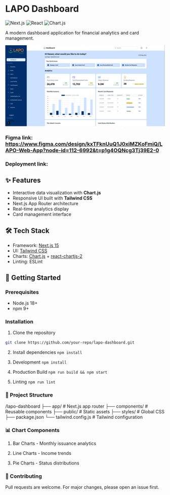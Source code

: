 # LAPO Dashboard

![Next.js](https://img.shields.io/badge/Next-15.3.2-black?logo=next.js)
![React](https://img.shields.io/badge/React-19.0.0-blue?logo=react)
![Chart.js](https://img.shields.io/badge/Chart.js-4.4.9-FF6384?logo=chart.js)

A modern dashboard application for financial analytics and card management.

![alt text](image.png)

### Figma link: https://www.figma.com/design/kxTFknUuQ1J0xiMZKoFmiQ/LAPO-Web-App?node-id=112-6992&t=p1g4OQNcg3Tj39E2-0

### Deployment link:

## ✨ Features

- Interactive data visualization with **Chart.js**
- Responsive UI built with **Tailwind CSS**
- Next.js App Router architecture
- Real-time analytics display
- Card management interface

## 🛠️ Tech Stack

- Framework: [Next.js 15](https://nextjs.org/)
- UI: [Tailwind CSS](https://tailwindcss.com/)
- Charts: [Chart.js](https://www.chartjs.org/) + [react-chartjs-2](https://react-chartjs-2.js.org/)
- Linting: ESLint

## 🚀 Getting Started

### Prerequisites

- Node.js 18+
- npm 9+

### Installation

1. Clone the repository

```bash
git clone https://github.com/your-repo/lapo-dashboard.git
```

2. Install dependencies
   `npm install`

3. Development
   `npm install`

4. Production Build
   `npm run build && npm start`

5. Linting
   `npm run lint`

### 📂 Project Structure

/lapo-dashboard
├── app/ # Next.js app router
├── components/ # Reusable components
├── public/ # Static assets
├── styles/ # Global CSS
├── package.json
└── tailwind.config.js # Tailwind configuration

### 📊 Chart Components

1. Bar Charts - Monthly issuance analytics

2. Line Charts - Income trends

3. Pie Charts - Status distributions

### 🤝 Contributing

Pull requests are welcome. For major changes, please open an issue first.
